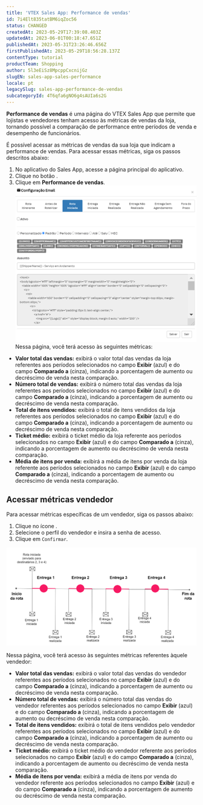 ```yaml
---
title: 'VTEX Sales App: Performance de vendas'
id: 7i4Elt835tatBM6iqZoc56
status: CHANGED
createdAt: 2023-05-29T17:39:08.403Z
updatedAt: 2023-06-01T00:18:47.651Z
publishedAt: 2023-05-31T23:26:46.656Z
firstPublishedAt: 2023-05-29T18:56:28.137Z
contentType: tutorial
productTeam: Shopping
author: 5l3eEiSz8MpcppCxcnijGz
slugEN: sales-app-sales-performance
locale: pt
legacySlug: sales-app-performance-de-vendas
subcategoryId: 4T6qfa6gNO6g4sAUIa6s2G
---
```


**Performance de vendas** é uma página do VTEX Sales App que permite que lojistas e vendedores tenham acesso às métricas de vendas da loja, tornando possível a comparação de performance entre períodos de venda e desempenho de funcionários. 

É possível acessar as métricas de vendas da sua loja que indicam a performance de vendas. Para acessar essas métricas, siga os passos descritos abaixo:

1. No aplicativo do Sales App, acesse a página principal do aplicativo. 
2. Clique no botão <i class="fas fa-bars"></i>.
3. Clique em **Performance de vendas**. 
![Métricas da Loja](https://raw.githubusercontent.com/vtexdocs/help-center-content/refs/heads/main/_1.png)
Nessa página, você terá acesso às seguintes métricas:

- **Valor total das vendas:** exibirá o valor total das vendas da loja referentes aos períodos selecionados no campo **Exibir** (azul) e do campo **Comparado a** (cinza), indicando a porcentagem de aumento ou decréscimo de venda nesta comparação.
- **Número total de vendas:** exibirá o número total das vendas da loja referentes aos períodos selecionados no campo **Exibir** (azul) e do campo **Comparado a** (cinza), indicando a porcentagem de aumento ou decréscimo de venda nesta comparação.
- **Total de itens vendidos:** exibirá o total de itens vendidos da loja referentes aos períodos selecionados no campo **Exibir** (azul) e do campo **Comparado a** (cinza), indicando a porcentagem de aumento ou decréscimo de venda nesta comparação.
- **Ticket médio:** exibirá o ticket médio da loja referente aos períodos selecionados no campo **Exibir** (azul) e do campo **Comparado a** (cinza), indicando a porcentagem de aumento ou decréscimo de venda nesta comparação.
- **Média de itens por venda:** exibirá a média  de itens por venda da loja referente aos períodos selecionados no campo **Exibir** (azul) e do campo **Comparado a** (cinza), indicando a porcentagem de aumento ou decréscimo de venda nesta comparação.

## Acessar métricas vendedor

Para acessar métricas específicas de um vendedor, siga os passos abaixo:

1. Clique no ícone <i class="far fa-id-badge"></i>.
2. Selecione o perfil do vendedor e insira a senha de acesso.
3. Clique em `Confirmar`.

![Vendas de Bruna - VTEX Sales App](https://raw.githubusercontent.com/vtexdocs/help-center-content/refs/heads/main/_2.png)

Nessa página, você terá acesso às seguintes métricas referentes àquele vendedor:

- **Valor total das vendas:** exibirá o valor total das vendas do vendedor referentes aos períodos selecionados no campo **Exibir** (azul) e do campo **Comparado a** (cinza), indicando a porcentagem de aumento ou decréscimo de venda nesta comparação.
- **Número total de vendas:** exibirá o número total das vendas do vendedor referentes aos períodos selecionados no campo **Exibir** (azul) e do campo **Comparado a** (cinza), indicando a porcentagem de aumento ou decréscimo de venda nesta comparação.
- **Total de itens vendidos:** exibirá o total de itens vendidos pelo vendedor referentes aos períodos selecionados no campo **Exibir** (azul) e do campo **Comparado a** (cinza), indicando a porcentagem de aumento ou decréscimo de venda nesta comparação.
- **Ticket médio:** exibirá o ticket médio do vendedor referente aos períodos selecionados no campo **Exibir** (azul) e do campo **Comparado a** (cinza), indicando a porcentagem de aumento ou decréscimo de venda nesta comparação.
- **Média de itens por venda:** exibirá a média de itens por venda do vendedor referente aos períodos selecionados no campo **Exibir** (azul) e do campo **Comparado a** (cinza), indicando a porcentagem de aumento ou decréscimo de venda nesta comparação.

